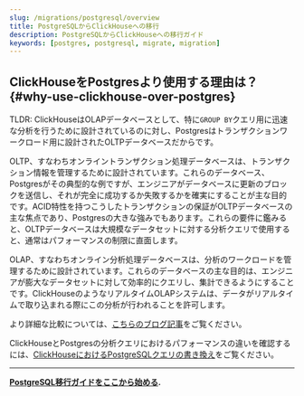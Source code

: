 ```yaml
---
slug: /migrations/postgresql/overview
title: PostgreSQLからClickHouseへの移行
description: PostgreSQLからClickHouseへの移行ガイド
keywords: [postgres, postgresql, migrate, migration]
---
```


## ClickHouseをPostgresより使用する理由は？ {#why-use-clickhouse-over-postgres}

TLDR: ClickHouseはOLAPデータベースとして、特に`GROUP BY`クエリ用に迅速な分析を行うために設計されているのに対し、Postgresはトランザクションワークロード用に設計されたOLTPデータベースだからです。

OLTP、すなわちオンライントランザクション処理データベースは、トランザクション情報を管理するために設計されています。これらのデータベース、Postgresがその典型的な例ですが、エンジニアがデータベースに更新のブロックを送信し、それが完全に成功するか失敗するかを確実にすることが主な目的です。ACID特性を持つこうしたトランザクションの保証がOLTPデータベースの主な焦点であり、Postgresの大きな強みでもあります。これらの要件に鑑みると、OLTPデータベースは大規模なデータセットに対する分析クエリで使用すると、通常はパフォーマンスの制限に直面します。

OLAP、すなわちオンライン分析処理データベースは、分析のワークロードを管理するために設計されています。これらのデータベースの主な目的は、エンジニアが膨大なデータセットに対して効率的にクエリし、集計できるようにすることです。ClickHouseのようなリアルタイムOLAPシステムは、データがリアルタイムで取り込まれる際にこの分析が行われることを許可します。

より詳細な比較については、[こちらのブログ記事](https://clickhouse.com/blog/adding-real-time-analytics-to-a-supabase-application)をご覧ください。

ClickHouseとPostgresの分析クエリにおけるパフォーマンスの違いを確認するには、[ClickHouseにおけるPostgreSQLクエリの書き換え](/migrations/postgresql/rewriting-queries)をご覧ください。

---

**[PostgreSQL移行ガイドをここから始める](/migrations/postgresql/dataset).**
